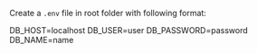 Create a `.env` file in root folder with following format:

DB_HOST=localhost
DB_USER=user
DB_PASSWORD=password
DB_NAME=name
